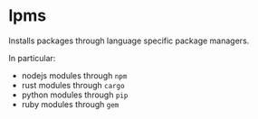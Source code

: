 # lpms
Installs packages through language specific package managers.

In particular:

- nodejs modules through `npm`
- rust modules through `cargo`
- python modules through `pip`
- ruby modules through `gem`
